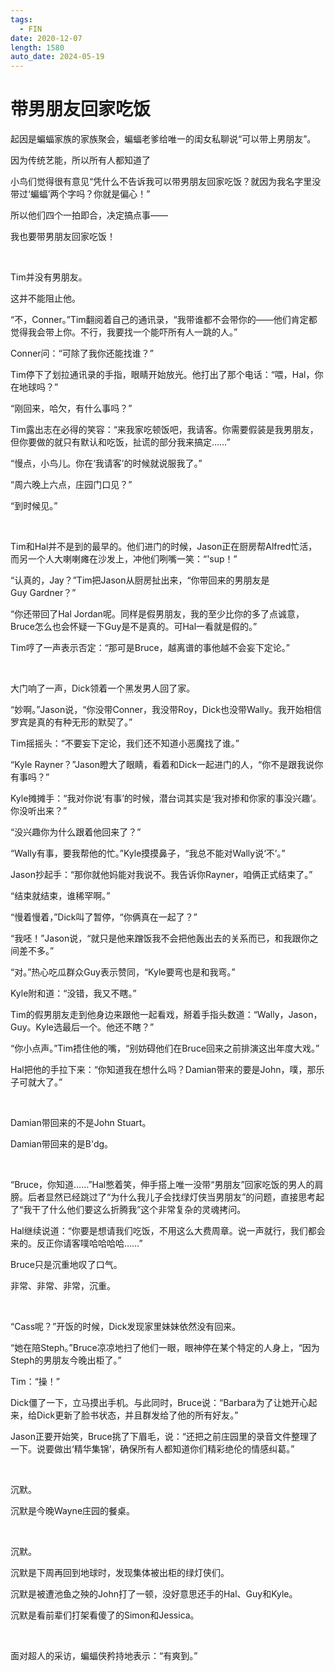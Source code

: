 ```yaml
---
tags:
  - FIN
date: 2020-12-07
length: 1580
auto_date: 2024-05-19
---
```


# 带男朋友回家吃饭

起因是蝙蝠家族的家族聚会，蝙蝠老爹给唯一的闺女私聊说“可以带上男朋友”。

因为传统艺能，所以所有人都知道了

小鸟们觉得很有意见“凭什么不告诉我可以带男朋友回家吃饭？就因为我名字里没带过‘蝙蝠’两个字吗？你就是偏心！”

所以他们四个一拍即合，决定搞点事——

我也要带男朋友回家吃饭！

<br>

Tim并没有男朋友。

这并不能阻止他。

“不，Conner。”Tim翻阅着自己的通讯录，“我带谁都不会带你的——他们肯定都觉得我会带上你。不行，我要找一个能吓所有人一跳的人。”

Conner问：“可除了我你还能找谁？”

Tim停下了划拉通讯录的手指，眼睛开始放光。他打出了那个电话：“喂，Hal，你在地球吗？”

“刚回来，哈欠，有什么事吗？”

Tim露出志在必得的笑容：“来我家吃顿饭吧，我请客。你需要假装是我男朋友，但你要做的就只有默认和吃饭，扯谎的部分我来搞定……”

“慢点，小鸟儿。你在‘我请客’的时候就说服我了。”

“周六晚上六点，庄园门口见？”

“到时候见。”

<br>

Tim和Hal并不是到的最早的。他们进门的时候，Jason正在厨房帮Alfred忙活，而另一个人大喇喇瘫在沙发上，冲他们咧嘴一笑：“'sup！”

“认真的，Jay？”Tim把Jason从厨房扯出来，“你带回来的男朋友是Guy Gardner？”

“你还带回了Hal Jordan呢。同样是假男朋友，我的至少比你的多了点诚意，Bruce怎么也会怀疑一下Guy是不是真的。可Hal一看就是假的。”

Tim哼了一声表示否定：“那可是Bruce，越离谱的事他越不会妄下定论。”

<br>

大门响了一声，Dick领着一个黑发男人回了家。

“妙啊。”Jason说，“你没带Conner，我没带Roy，Dick也没带Wally。我开始相信罗宾是真的有种无形的默契了。”

Tim摇摇头：“不要妄下定论，我们还不知道小恶魔找了谁。”

“Kyle Rayner？”Jason瞪大了眼睛，看着和Dick一起进门的人，“你不是跟我说你有事吗？”

Kyle摊摊手：“我对你说‘有事’的时候，潜台词其实是‘我对掺和你家的事没兴趣’。你没听出来？”

“没兴趣你为什么跟着他回来了？”

“Wally有事，要我帮他的忙。”Kyle摸摸鼻子，“我总不能对Wally说‘不’。”

Jason抄起手：“那你就他妈能对我说不。我告诉你Rayner，咱俩正式结束了。”

“结束就结束，谁稀罕啊。”

“慢着慢着，”Dick叫了暂停，“你俩真在一起了？”

“我呸！”Jason说，“就只是他来蹭饭我不会把他轰出去的关系而已，和我跟你之间差不多。”

“对。”热心吃瓜群众Guy表示赞同，“Kyle要弯也是和我弯。”

Kyle附和道：“没错，我又不瞎。”

Tim的假男朋友走到他身边来跟他一起看戏，掰着手指头数道：“Wally，Jason，Guy。Kyle选最后一个。他还不瞎？”

“你小点声。”Tim捂住他的嘴，“别妨碍他们在Bruce回来之前排演这出年度大戏。”

Hal把他的手拉下来：“你知道我在想什么吗？Damian带来的要是John，噗，那乐子可就大了。”

<br>

Damian带回来的不是John Stuart。

Damian带回来的是B'dg。

<br>

“Bruce，你知道……”Hal憋着笑，伸手搭上唯一没带“男朋友”回家吃饭的男人的肩膀。后者显然已经跳过了“为什么我儿子会找绿灯侠当男朋友”的问题，直接思考起了“我干了什么他们要这么折腾我”这个非常复杂的灵魂拷问。

Hal继续说道：“你要是想请我们吃饭，不用这么大费周章。说一声就行，我们都会来的。反正你请客噗哈哈哈哈……”

Bruce只是沉重地叹了口气。

非常、非常、非常，沉重。

<br>

“Cass呢？”开饭的时候，Dick发现家里妹妹依然没有回来。

“她在陪Steph。”Bruce凉凉地扫了他们一眼，眼神停在某个特定的人身上，“因为Steph的男朋友今晚出柜了。”

Tim：“操！”

Dick僵了一下，立马摸出手机。与此同时，Bruce说：“Barbara为了让她开心起来，给Dick更新了脸书状态，并且群发给了他的所有好友。”

Jason正要开始笑，Bruce挑了下眉毛，说：“还把之前庄园里的录音文件整理了一下。说要做出‘精华集锦’，确保所有人都知道你们精彩绝伦的情感纠葛。”

<br>

沉默。

沉默是今晚Wayne庄园的餐桌。

<br>

沉默。

沉默是下周再回到地球时，发现集体被出柜的绿灯侠们。

沉默是被遭池鱼之殃的John打了一顿，没好意思还手的Hal、Guy和Kyle。

沉默是看前辈们打架看傻了的Simon和Jessica。

<br>

面对超人的采访，蝙蝠侠矜持地表示：“有爽到。”

